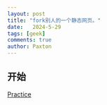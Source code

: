 ```yaml
---
layout: post
title: "fork别人的一个静态网页。"
date:   2024-5-29
tags: [geek]
comments: true
author: Paxton
---
```



## 开始
[Practice](https://031112.xyz/practice/)
